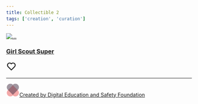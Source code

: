 ```yaml
---
title: Collectible 2
tags: ['creation', 'curation']
---
```


<div> 
    <div class="bg-gradient bg-opacity-75 bg-white overflow-hidden rounded-1"> 
    <div class="position-relative">
        <a href="https://opensea.io/assets/ethereum/0x495f947276749ce646f68ac8c248420045cb7b5e/77085256408163406308004197185999916350236004123346139875108147944893274128385/"><img src="https://i.seadn.io/gcs/files/4e295c6d649d2d3fb6cbcb736fe56da5.png" class="img-fluid w-100" alt="..." width="480" height="360"/></a>
    </div>
    <div class="p-3 p-sm-4 pb-4 pe-3 pe-sm-4 ps-3 ps-sm-4 pt-4">
        <div class="align-items-center d-flex justify-content-between">
        <div>
            <h3 class="fw-bold h5 mb-0"><a href="https://opensea.io/assets/ethereum/0x495f947276749ce646f68ac8c248420045cb7b5e/77085256408163406308004197185999916350236004123346139875108147944893274128385/" class="link-secondary text-decoration-none">Girl Scout Super</a></h3>
        </div>
        <div><a href="#" aria-label="Add to favorite" class="link-secondary"><svg xmlns="http://www.w3.org/2000/svg" viewBox="0 0 24 24" fill="currentColor" width="2em" height="2em" class="d-block">
                <path d="M12.001 4.529c2.349-2.109 5.979-2.039 8.242.228 2.262 2.268 2.34 5.88.236 8.236l-8.48 8.492-8.478-8.492c-2.104-2.356-2.025-5.974.236-8.236 2.265-2.264 5.888-2.34 8.244-.228zm6.826 1.641c-1.5-1.502-3.92-1.563-5.49-.153l-1.335 1.198-1.336-1.197c-1.575-1.412-3.99-1.35-5.494.154-1.49 1.49-1.565 3.875-.192 5.451L12 18.654l7.02-7.03c1.374-1.577 1.299-3.959-.193-5.454z"/>
            </svg></a>
        </div>
        </div>
        <hr/>
        <div class="align-items-center d-flex justify-content-between">
        <div><a class="align-items-center d-inline-flex fst-italic gap-2 small text-decoration-none" href="https://digitaleducationsafety.org"><img src="assets/images/logo-desf.png" class="border border-3 border-secondary rounded-circle" width="36" height="36" alt="Author image"/><span class="text-muted">Created by Digital Education and Safety Foundation</span></a>
        </div>
        </div>
    </div>                 
    </div>               
</div>